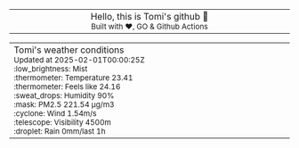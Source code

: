 
<div align="center">
<table>
<tbody>
<td align="center">
<img width="2000" height="0"><br>
Hello, this is Tomi's github 👋<br>
<sup>Built with ❤️, GO & Github Actions</sup><br>
<img width="2000" height="0">
</td>
</tbody>
</table>
</div>
<table>
<tbody>
<td align="left">
<img width="2000" height="0"><br>
Tomi's weather conditions<br>
<sup>Updated at 2025-02-01T00:00:25Z</sup><br>
<sup>:low_brightness: Mist</sup><br>
<sup>:thermometer: Temperature 23.41 </sup><br>
<sup>:thermometer: Feels like 24.16</sup><br>
<sup>:sweat_drops: Humidity 90%</sup><br>
<sup>:mask: PM2.5 221.54 μg/m3</sup><br>
<sup>:cyclone: Wind 1.54m/s </sup><br>
<sup>:telescope: Visibility 4500m </sup><br>
<sup>:droplet: Rain 0mm/last 1h </sup><br>
<img width="2000" height="0">
</td>
<td align="left">
<img width="2000" height="0"><br>
<br>
<img width="2000" height="0">
</td>
</tbody>
</table>
</div>
    